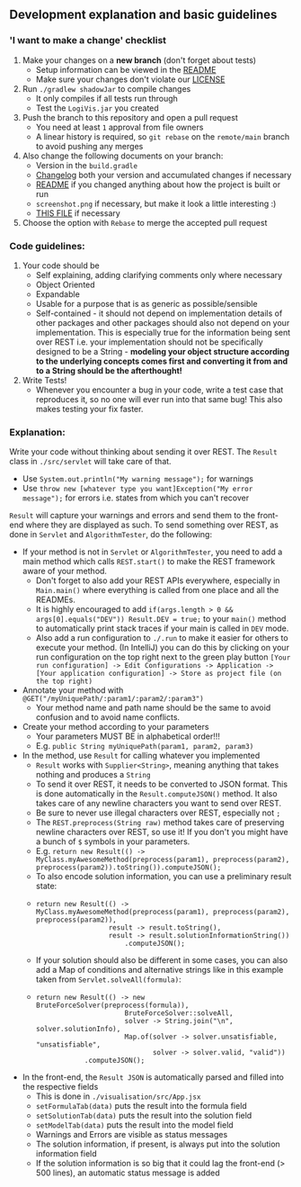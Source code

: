 ## Development explanation and basic guidelines
### 'I want to make a change' checklist
1) Make your changes on a **new branch** (don't forget about tests)
    - Setup information can be viewed in the <a href='https://github.com/danielbinder/LogiVis/blob/main/README.md'>README</a>
    - Make sure your changes don't violate our <a href='https://github.com/danielbinder/LogiVis/blob/main/LICENSE'>LICENSE</a>
2) Run `./gradlew shadowJar` to compile changes
    - It only compiles if all tests run through
    - Test the `LogiVis.jar` you created
3) Push the branch to this repository and open a pull request
    - You need at least `1` approval from file owners
    - A linear history is required, so `git rebase` on the `remote/main` branch to avoid pushing any merges
4) Also change the following documents on your branch:
    - Version in the `build.gradle`
    - <a href='https://github.com/danielbinder/LogiVis/blob/main/Changelog.md'>Changelog</a> both your version and accumulated changes if necessary
    - <a href='https://github.com/danielbinder/LogiVis/blob/main/README.md'>README</a> if you changed anything about how the project is built or run
    - `screenshot.png` if necessary, but make it look a little interesting :)
    - <a href='https://github.com/danielbinder/LogiVis/blob/main/Development.md'>THIS FILE</a> if necessary
5) Choose the option with `Rebase` to merge the accepted pull request
### Code guidelines:
1) Your code should be
   - Self explaining, adding clarifying comments only where necessary
   - Object Oriented
   - Expandable
   - Usable for a purpose that is as generic as possible/sensible
   - Self-contained - it should not depend on implementation details of other packages and other packages should also not depend on your implementation. This is especially true for the information being sent over REST i.e. your implementation should not be specifically designed to be a String - **modeling your object structure according to the underlying concepts comes first and converting it from and to a String should be the afterthought!**
2) Write Tests!
   - Whenever you encounter a bug in your code, write a test case that reproduces it, so no one will ever run into that same bug! This also makes testing your fix faster.
### Explanation:
Write your code without thinking about sending it over REST.
The `Result` class in `./src/servlet` will take care of that.
- Use `System.out.println("My warning message");` for warnings
- Use `throw new [whatever type you want]Exception("My error message");` for errors i.e. states from which you can't recover

`Result` will capture your warnings and errors and send them to the front-end where they are displayed as such.
To send something over REST, as done in `Servlet` and `AlgorithmTester`, do the following:
- If your method is not in `Servlet` or `AlgorithmTester`, you need to add a main method which calls `REST.start()` to make the REST framework aware of your method.
  - Don't forget to also add your REST APIs everywhere, especially in `Main.main()` where everything is called from one place and all the READMEs.
  - It is highly encouraged to add `if(args.length > 0 && args[0].equals("DEV")) Result.DEV = true;` to your `main()` method to automatically print stack traces if your main is called in `DEV` mode.
  - Also add a run configuration to `./.run` to make it easier for others to execute your method. (In IntelliJ) you can do this by clicking on your run configuration on the top right next to the green play button `[Your run configuration] -> Edit Configurations -> Application -> [Your application configuration] -> Store as project file (on the top right)`
- Annotate your method with `@GET("/myUniquePath/:param1/:param2/:param3")`
  - Your method name and path name should be the same to avoid confusion and to avoid name conflicts.
- Create your method according to your parameters
  - Your parameters MUST BE in alphabetical order!!!
  - E.g. `public String myUniquePath(param1, param2, param3)`
- In the method, use `Result` for calling whatever you implemented
  - `Result` works with `Supplier<String>`, meaning anything that takes nothing and produces a `String`
  - To send it over REST, it needs to be converted to JSON format. This is done automatically in the `Result.computeJSON()` method. It also takes care of any newline characters you want to send over REST.
  - Be sure to never use illegal characters over REST, especially not `;`
  - The `REST.preprocess(String raw)` method takes care of preserving newline characters over REST, so use it! If you don't you might have a bunch of `$` symbols in your parameters.
  - E.g. `return new Result(() -> MyClass.myAwesomeMethod(preprocess(param1), preprocess(param2), preprocess(param2)).toString()).computeJSON();`
  - To also encode solution information, you can use a preliminary result state:
  - ```
    return new Result(() -> MyClass.myAwesomeMethod(preprocess(param1), preprocess(param2), preprocess(param2)),
                      result -> result.toString(),
                      result -> result.solutionInformationString())
                          .computeJSON();
    ```
  - If your solution should also be different in some cases, you can also add a Map of conditions and alternative strings like in this example taken from `Servlet.solveAll(formula)`:
  - ```
    return new Result(() -> new BruteForceSolver(preprocess(formula)),
                          BruteForceSolver::solveAll,
                          solver -> String.join("\n", solver.solutionInfo),
                          Map.of(solver -> solver.unsatisfiable, "unsatisfiable",
                                 solver -> solver.valid, "valid"))
                .computeJSON();
    ```
- In the front-end, the `Result JSON` is automatically parsed and filled into the respective fields
  - This is done in `./visualisation/src/App.jsx`
  - `setFormulaTab(data)` puts the result into the formula field
  - `setSolutionTab(data)` puts the result into the solution field
  - `setModelTab(data)` puts the result into the model field
  - Warnings and Errors are visible as status messages
  - The solution information, if present, is always put into the solution information field
  - If the solution information is so big that it could lag the front-end (> 500 lines), an automatic status message is added